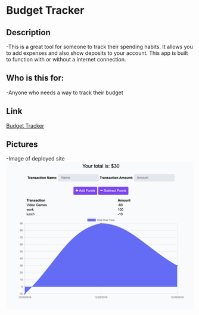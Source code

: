 # Budget Tracker

## Description

-This is a great tool for someone to track their spending habits. It allows you to add expenses and 
also show deposits to your account. This app is built to function with or without a internet connection.

## Who is this for:

-Anyone who needs a way to track their budget

## Link

[Budget Tracker](https://pacific-forest-96913.herokuapp.com/)

## Pictures

-Image of deployed site
![Website Image](assets/images/Budget1.png)
